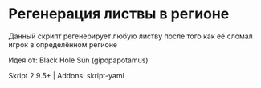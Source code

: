 # Регенерация листвы в регионе
Данный скрипт регенерирует любую листву после того как её сломал игрок в определённом регионе

Идея от: Black Hole Sun (gipopapotamus)

Skript 2.9.5+ | Addons: skript-yaml

